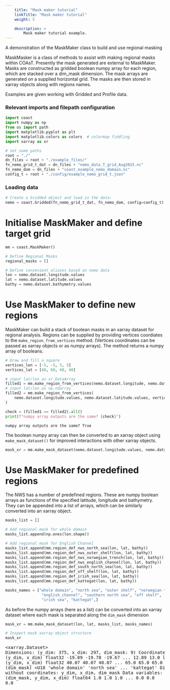 ```yaml
---
    title: "Mask maker tutorial"
    linkTitle: "Mask maker tutorial"
    weight: 5

    description: >
        Mask maker tutorial example.
---
```

A demonstration of the MaskMaker class to build and use regional masking

MaskMasker is a class of methods to assist with making regional masks within COAsT.
Presently the mask generated are external to MaskMaker.
Masks are constructed as gridded boolean numpy array for each region, which are stacked over a dim_mask dimension. 
The mask arrays are generated on a supplied horizontal grid. The masks are then stored in xarray objects along with regions names.

Examples are given working with Gridded and Profile data.

### Relevant imports and filepath configuration


```python
import coast
import numpy as np
from os import path
import matplotlib.pyplot as plt
import matplotlib.colors as colors  # colormap fiddling
import xarray as xr
```


```python
# set some paths
root = "./"
dn_files = root + "./example_files/"
fn_nemo_grid_t_dat = dn_files + "nemo_data_T_grid_Aug2015.nc"
fn_nemo_dom = dn_files + "coast_example_nemo_domain.nc"
config_t = root + "./config/example_nemo_grid_t.json"
```

### Loading data


```python
# Create a Gridded object and load in the data:
nemo = coast.Gridded(fn_nemo_grid_t_dat, fn_nemo_dom, config=config_t)
```

# Initialise MaskMaker and define target grid



```python
mm = coast.MaskMaker()

# Define Regional Masks
regional_masks = []

# Define convenient aliases based on nemo data
lon = nemo.dataset.longitude.values
lat = nemo.dataset.latitude.values
bathy = nemo.dataset.bathymetry.values

```

# Use MaskMaker to define new regions

MaskMaker can build a stack of boolean masks in an xarray dataset for regional analysis. Regions can be supplied by providing vertices coordiates to the `make_region_from_vertices` method. (Vertices coordinates can be passed as xarray objects or as numpy arrays).
The method returns a numpy array of booleans.


```python
# Draw and fill a square
vertices_lon = [-5, -5, 5, 5]
vertices_lat = [40, 60, 60, 40]

# input lat/lon as xr.DataArray
filled1 = mm.make_region_from_vertices(nemo.dataset.longitude, nemo.dataset.latitude, vertices_lon, vertices_lat)
# input lat/lon as np.ndarray
filled2 = mm.make_region_from_vertices(
    nemo.dataset.longitude.values, nemo.dataset.latitude.values, vertices_lon, vertices_lat
)

check = (filled1 == filled2).all()
print(f"numpy array outputs are the same? {check}")
```

    numpy array outputs are the same? True


The boolean numpy array can then be converted to an xarray object using `make_mask_dataset()` for improved interactions with other xarray objects. 


```python
mask_xr = mm.make_mask_dataset(nemo.dataset.longitude.values, nemo.dataset.latitude.values, filled1)
```

# Use MaskMaker for predefined regions

The NWS has a number of predefined regions. These are numpy boolean arrays as functions of the specified latitude, longitude and bathymetry. They can be appended into a list of arrays, which can be similarly converted into an xarray object.


```python
masks_list = []

# Add regional mask for whole domain
masks_list.append(np.ones(lon.shape))

# Add regional mask for English Channel
masks_list.append(mm.region_def_nws_north_sea(lon, lat, bathy))
masks_list.append(mm.region_def_nws_outer_shelf(lon, lat, bathy))
masks_list.append(mm.region_def_nws_norwegian_trench(lon, lat, bathy))
masks_list.append(mm.region_def_nws_english_channel(lon, lat, bathy))
masks_list.append(mm.region_def_south_north_sea(lon, lat, bathy))
masks_list.append(mm.region_def_off_shelf(lon, lat, bathy))
masks_list.append(mm.region_def_irish_sea(lon, lat, bathy))
masks_list.append(mm.region_def_kattegat(lon, lat, bathy))

masks_names = ["whole domain", "north sea", "outer shelf", "norwegian trench",
                "english_channel", "southern north sea", "off shelf",
                "irish sea", "kattegat",]
```

As before the numpy arrays (here as a list) can be converted into an xarray dataset where each mask is separated along the `dim_mask` dimension


```python
mask_xr = mm.make_mask_dataset(lon, lat, masks_list, masks_names)
```


```python
# Inspect mask xarray object structure
mask_xr
```




<div><svg style="position: absolute; width: 0; height: 0; overflow: hidden">
<defs>
<symbol id="icon-database" viewBox="0 0 32 32">
<path d="M16 0c-8.837 0-16 2.239-16 5v4c0 2.761 7.163 5 16 5s16-2.239 16-5v-4c0-2.761-7.163-5-16-5z"></path>
<path d="M16 17c-8.837 0-16-2.239-16-5v6c0 2.761 7.163 5 16 5s16-2.239 16-5v-6c0 2.761-7.163 5-16 5z"></path>
<path d="M16 26c-8.837 0-16-2.239-16-5v6c0 2.761 7.163 5 16 5s16-2.239 16-5v-6c0 2.761-7.163 5-16 5z"></path>
</symbol>
<symbol id="icon-file-text2" viewBox="0 0 32 32">
<path d="M28.681 7.159c-0.694-0.947-1.662-2.053-2.724-3.116s-2.169-2.030-3.116-2.724c-1.612-1.182-2.393-1.319-2.841-1.319h-15.5c-1.378 0-2.5 1.121-2.5 2.5v27c0 1.378 1.122 2.5 2.5 2.5h23c1.378 0 2.5-1.122 2.5-2.5v-19.5c0-0.448-0.137-1.23-1.319-2.841zM24.543 5.457c0.959 0.959 1.712 1.825 2.268 2.543h-4.811v-4.811c0.718 0.556 1.584 1.309 2.543 2.268zM28 29.5c0 0.271-0.229 0.5-0.5 0.5h-23c-0.271 0-0.5-0.229-0.5-0.5v-27c0-0.271 0.229-0.5 0.5-0.5 0 0 15.499-0 15.5 0v7c0 0.552 0.448 1 1 1h7v19.5z"></path>
<path d="M23 26h-14c-0.552 0-1-0.448-1-1s0.448-1 1-1h14c0.552 0 1 0.448 1 1s-0.448 1-1 1z"></path>
<path d="M23 22h-14c-0.552 0-1-0.448-1-1s0.448-1 1-1h14c0.552 0 1 0.448 1 1s-0.448 1-1 1z"></path>
<path d="M23 18h-14c-0.552 0-1-0.448-1-1s0.448-1 1-1h14c0.552 0 1 0.448 1 1s-0.448 1-1 1z"></path>
</symbol>
</defs>
</svg>
<style>/* CSS stylesheet for displaying xarray objects in jupyterlab.
 *
 */

:root {
  --xr-font-color0: var(--jp-content-font-color0, rgba(0, 0, 0, 1));
  --xr-font-color2: var(--jp-content-font-color2, rgba(0, 0, 0, 0.54));
  --xr-font-color3: var(--jp-content-font-color3, rgba(0, 0, 0, 0.38));
  --xr-border-color: var(--jp-border-color2, #e0e0e0);
  --xr-disabled-color: var(--jp-layout-color3, #bdbdbd);
  --xr-background-color: var(--jp-layout-color0, white);
  --xr-background-color-row-even: var(--jp-layout-color1, white);
  --xr-background-color-row-odd: var(--jp-layout-color2, #eeeeee);
}

html[theme=dark],
body[data-theme=dark],
body.vscode-dark {
  --xr-font-color0: rgba(255, 255, 255, 1);
  --xr-font-color2: rgba(255, 255, 255, 0.54);
  --xr-font-color3: rgba(255, 255, 255, 0.38);
  --xr-border-color: #1F1F1F;
  --xr-disabled-color: #515151;
  --xr-background-color: #111111;
  --xr-background-color-row-even: #111111;
  --xr-background-color-row-odd: #313131;
}

.xr-wrap {
  display: block !important;
  min-width: 300px;
  max-width: 700px;
}

.xr-text-repr-fallback {
  /* fallback to plain text repr when CSS is not injected (untrusted notebook) */
  display: none;
}

.xr-header {
  padding-top: 6px;
  padding-bottom: 6px;
  margin-bottom: 4px;
  border-bottom: solid 1px var(--xr-border-color);
}

.xr-header > div,
.xr-header > ul {
  display: inline;
  margin-top: 0;
  margin-bottom: 0;
}

.xr-obj-type,
.xr-array-name {
  margin-left: 2px;
  margin-right: 10px;
}

.xr-obj-type {
  color: var(--xr-font-color2);
}

.xr-sections {
  padding-left: 0 !important;
  display: grid;
  grid-template-columns: 150px auto auto 1fr 20px 20px;
}

.xr-section-item {
  display: contents;
}

.xr-section-item input {
  display: none;
}

.xr-section-item input + label {
  color: var(--xr-disabled-color);
}

.xr-section-item input:enabled + label {
  cursor: pointer;
  color: var(--xr-font-color2);
}

.xr-section-item input:enabled + label:hover {
  color: var(--xr-font-color0);
}

.xr-section-summary {
  grid-column: 1;
  color: var(--xr-font-color2);
  font-weight: 500;
}

.xr-section-summary > span {
  display: inline-block;
  padding-left: 0.5em;
}

.xr-section-summary-in:disabled + label {
  color: var(--xr-font-color2);
}

.xr-section-summary-in + label:before {
  display: inline-block;
  content: '►';
  font-size: 11px;
  width: 15px;
  text-align: center;
}

.xr-section-summary-in:disabled + label:before {
  color: var(--xr-disabled-color);
}

.xr-section-summary-in:checked + label:before {
  content: '▼';
}

.xr-section-summary-in:checked + label > span {
  display: none;
}

.xr-section-summary,
.xr-section-inline-details {
  padding-top: 4px;
  padding-bottom: 4px;
}

.xr-section-inline-details {
  grid-column: 2 / -1;
}

.xr-section-details {
  display: none;
  grid-column: 1 / -1;
  margin-bottom: 5px;
}

.xr-section-summary-in:checked ~ .xr-section-details {
  display: contents;
}

.xr-array-wrap {
  grid-column: 1 / -1;
  display: grid;
  grid-template-columns: 20px auto;
}

.xr-array-wrap > label {
  grid-column: 1;
  vertical-align: top;
}

.xr-preview {
  color: var(--xr-font-color3);
}

.xr-array-preview,
.xr-array-data {
  padding: 0 5px !important;
  grid-column: 2;
}

.xr-array-data,
.xr-array-in:checked ~ .xr-array-preview {
  display: none;
}

.xr-array-in:checked ~ .xr-array-data,
.xr-array-preview {
  display: inline-block;
}

.xr-dim-list {
  display: inline-block !important;
  list-style: none;
  padding: 0 !important;
  margin: 0;
}

.xr-dim-list li {
  display: inline-block;
  padding: 0;
  margin: 0;
}

.xr-dim-list:before {
  content: '(';
}

.xr-dim-list:after {
  content: ')';
}

.xr-dim-list li:not(:last-child):after {
  content: ',';
  padding-right: 5px;
}

.xr-has-index {
  font-weight: bold;
}

.xr-var-list,
.xr-var-item {
  display: contents;
}

.xr-var-item > div,
.xr-var-item label,
.xr-var-item > .xr-var-name span {
  background-color: var(--xr-background-color-row-even);
  margin-bottom: 0;
}

.xr-var-item > .xr-var-name:hover span {
  padding-right: 5px;
}

.xr-var-list > li:nth-child(odd) > div,
.xr-var-list > li:nth-child(odd) > label,
.xr-var-list > li:nth-child(odd) > .xr-var-name span {
  background-color: var(--xr-background-color-row-odd);
}

.xr-var-name {
  grid-column: 1;
}

.xr-var-dims {
  grid-column: 2;
}

.xr-var-dtype {
  grid-column: 3;
  text-align: right;
  color: var(--xr-font-color2);
}

.xr-var-preview {
  grid-column: 4;
}

.xr-index-preview {
  grid-column: 2 / 5;
  color: var(--xr-font-color2);
}

.xr-var-name,
.xr-var-dims,
.xr-var-dtype,
.xr-preview,
.xr-attrs dt {
  white-space: nowrap;
  overflow: hidden;
  text-overflow: ellipsis;
  padding-right: 10px;
}

.xr-var-name:hover,
.xr-var-dims:hover,
.xr-var-dtype:hover,
.xr-attrs dt:hover {
  overflow: visible;
  width: auto;
  z-index: 1;
}

.xr-var-attrs,
.xr-var-data,
.xr-index-data {
  display: none;
  background-color: var(--xr-background-color) !important;
  padding-bottom: 5px !important;
}

.xr-var-attrs-in:checked ~ .xr-var-attrs,
.xr-var-data-in:checked ~ .xr-var-data,
.xr-index-data-in:checked ~ .xr-index-data {
  display: block;
}

.xr-var-data > table {
  float: right;
}

.xr-var-name span,
.xr-var-data,
.xr-index-name div,
.xr-index-data,
.xr-attrs {
  padding-left: 25px !important;
}

.xr-attrs,
.xr-var-attrs,
.xr-var-data,
.xr-index-data {
  grid-column: 1 / -1;
}

dl.xr-attrs {
  padding: 0;
  margin: 0;
  display: grid;
  grid-template-columns: 125px auto;
}

.xr-attrs dt,
.xr-attrs dd {
  padding: 0;
  margin: 0;
  float: left;
  padding-right: 10px;
  width: auto;
}

.xr-attrs dt {
  font-weight: normal;
  grid-column: 1;
}

.xr-attrs dt:hover span {
  display: inline-block;
  background: var(--xr-background-color);
  padding-right: 10px;
}

.xr-attrs dd {
  grid-column: 2;
  white-space: pre-wrap;
  word-break: break-all;
}

.xr-icon-database,
.xr-icon-file-text2,
.xr-no-icon {
  display: inline-block;
  vertical-align: middle;
  width: 1em;
  height: 1.5em !important;
  stroke-width: 0;
  stroke: currentColor;
  fill: currentColor;
}
</style><pre class='xr-text-repr-fallback'>&lt;xarray.Dataset&gt;
Dimensions:       (y_dim: 375, x_dim: 297, dim_mask: 9)
Coordinates:
    longitude     (y_dim, x_dim) float32 -19.89 -19.78 -19.67 ... 12.89 13.0
    latitude      (y_dim, x_dim) float32 40.07 40.07 40.07 ... 65.0 65.0 65.0
    region_names  (dim_mask) &lt;U18 &#x27;whole domain&#x27; &#x27;north sea&#x27; ... &#x27;kattegat&#x27;
Dimensions without coordinates: y_dim, x_dim, dim_mask
Data variables:
    mask          (dim_mask, y_dim, x_dim) float64 1.0 1.0 1.0 ... 0.0 0.0 0.0</pre><div class='xr-wrap' style='display:none'><div class='xr-header'><div class='xr-obj-type'>xarray.Dataset</div></div><ul class='xr-sections'><li class='xr-section-item'><input id='section-ade80ab6-b846-45e8-95cb-67afc0b55a93' class='xr-section-summary-in' type='checkbox' disabled ><label for='section-ade80ab6-b846-45e8-95cb-67afc0b55a93' class='xr-section-summary'  title='Expand/collapse section'>Dimensions:</label><div class='xr-section-inline-details'><ul class='xr-dim-list'><li><span>y_dim</span>: 375</li><li><span>x_dim</span>: 297</li><li><span>dim_mask</span>: 9</li></ul></div><div class='xr-section-details'></div></li><li class='xr-section-item'><input id='section-c48f35d1-e80a-4fd9-b26e-d60d036e2efa' class='xr-section-summary-in' type='checkbox'  checked><label for='section-c48f35d1-e80a-4fd9-b26e-d60d036e2efa' class='xr-section-summary' >Coordinates: <span>(3)</span></label><div class='xr-section-inline-details'></div><div class='xr-section-details'><ul class='xr-var-list'><li class='xr-var-item'><div class='xr-var-name'><span>longitude</span></div><div class='xr-var-dims'>(y_dim, x_dim)</div><div class='xr-var-dtype'>float32</div><div class='xr-var-preview xr-preview'>-19.89 -19.78 -19.67 ... 12.89 13.0</div><input id='attrs-56b59339-66ce-49d7-a781-7ba5454b7e0c' class='xr-var-attrs-in' type='checkbox' disabled><label for='attrs-56b59339-66ce-49d7-a781-7ba5454b7e0c' title='Show/Hide attributes'><svg class='icon xr-icon-file-text2'><use xlink:href='#icon-file-text2'></use></svg></label><input id='data-b1f472eb-c25c-4dcf-b3b0-043b68b08516' class='xr-var-data-in' type='checkbox'><label for='data-b1f472eb-c25c-4dcf-b3b0-043b68b08516' title='Show/Hide data repr'><svg class='icon xr-icon-database'><use xlink:href='#icon-database'></use></svg></label><div class='xr-var-attrs'><dl class='xr-attrs'></dl></div><div class='xr-var-data'><pre>array([[-19.888672, -19.777344, -19.666992, ...,  12.777344,  12.888672,
         13.      ],
       [-19.888672, -19.777344, -19.666992, ...,  12.777344,  12.888672,
         13.      ],
       [-19.888672, -19.777344, -19.666992, ...,  12.777344,  12.888672,
         13.      ],
       ...,
       [-19.888672, -19.777344, -19.666992, ...,  12.777344,  12.888672,
         13.      ],
       [-19.888672, -19.777344, -19.666992, ...,  12.777344,  12.888672,
         13.      ],
       [-19.888672, -19.777344, -19.666992, ...,  12.777344,  12.888672,
         13.      ]], dtype=float32)</pre></div></li><li class='xr-var-item'><div class='xr-var-name'><span>latitude</span></div><div class='xr-var-dims'>(y_dim, x_dim)</div><div class='xr-var-dtype'>float32</div><div class='xr-var-preview xr-preview'>40.07 40.07 40.07 ... 65.0 65.0</div><input id='attrs-e7e48601-3b82-463a-95ce-977a2f724b76' class='xr-var-attrs-in' type='checkbox' disabled><label for='attrs-e7e48601-3b82-463a-95ce-977a2f724b76' title='Show/Hide attributes'><svg class='icon xr-icon-file-text2'><use xlink:href='#icon-file-text2'></use></svg></label><input id='data-2749f7d5-1533-4d30-a53b-432259a6f088' class='xr-var-data-in' type='checkbox'><label for='data-2749f7d5-1533-4d30-a53b-432259a6f088' title='Show/Hide data repr'><svg class='icon xr-icon-database'><use xlink:href='#icon-database'></use></svg></label><div class='xr-var-attrs'><dl class='xr-attrs'></dl></div><div class='xr-var-data'><pre>array([[40.066406, 40.066406, 40.066406, ..., 40.066406, 40.066406,
        40.066406],
       [40.13379 , 40.13379 , 40.13379 , ..., 40.13379 , 40.13379 ,
        40.13379 ],
       [40.200195, 40.200195, 40.200195, ..., 40.200195, 40.200195,
        40.200195],
       ...,
       [64.868164, 64.868164, 64.868164, ..., 64.868164, 64.868164,
        64.868164],
       [64.93457 , 64.93457 , 64.93457 , ..., 64.93457 , 64.93457 ,
        64.93457 ],
       [65.00098 , 65.00098 , 65.00098 , ..., 65.00098 , 65.00098 ,
        65.00098 ]], dtype=float32)</pre></div></li><li class='xr-var-item'><div class='xr-var-name'><span>region_names</span></div><div class='xr-var-dims'>(dim_mask)</div><div class='xr-var-dtype'>&lt;U18</div><div class='xr-var-preview xr-preview'>&#x27;whole domain&#x27; ... &#x27;kattegat&#x27;</div><input id='attrs-ee8c77be-1fe9-4b77-bc48-422c49e756d8' class='xr-var-attrs-in' type='checkbox' disabled><label for='attrs-ee8c77be-1fe9-4b77-bc48-422c49e756d8' title='Show/Hide attributes'><svg class='icon xr-icon-file-text2'><use xlink:href='#icon-file-text2'></use></svg></label><input id='data-148c702d-2a96-4fc5-9196-efb180d2b570' class='xr-var-data-in' type='checkbox'><label for='data-148c702d-2a96-4fc5-9196-efb180d2b570' title='Show/Hide data repr'><svg class='icon xr-icon-database'><use xlink:href='#icon-database'></use></svg></label><div class='xr-var-attrs'><dl class='xr-attrs'></dl></div><div class='xr-var-data'><pre>array([&#x27;whole domain&#x27;, &#x27;north sea&#x27;, &#x27;outer shelf&#x27;, &#x27;norwegian trench&#x27;,
       &#x27;english_channel&#x27;, &#x27;southern north sea&#x27;, &#x27;off shelf&#x27;, &#x27;irish sea&#x27;,
       &#x27;kattegat&#x27;], dtype=&#x27;&lt;U18&#x27;)</pre></div></li></ul></div></li><li class='xr-section-item'><input id='section-2d701cf1-650f-440c-b035-3c6753858a9f' class='xr-section-summary-in' type='checkbox'  checked><label for='section-2d701cf1-650f-440c-b035-3c6753858a9f' class='xr-section-summary' >Data variables: <span>(1)</span></label><div class='xr-section-inline-details'></div><div class='xr-section-details'><ul class='xr-var-list'><li class='xr-var-item'><div class='xr-var-name'><span>mask</span></div><div class='xr-var-dims'>(dim_mask, y_dim, x_dim)</div><div class='xr-var-dtype'>float64</div><div class='xr-var-preview xr-preview'>1.0 1.0 1.0 1.0 ... 0.0 0.0 0.0 0.0</div><input id='attrs-36b9dbc5-faaa-4a19-9d31-70fc528f2970' class='xr-var-attrs-in' type='checkbox' disabled><label for='attrs-36b9dbc5-faaa-4a19-9d31-70fc528f2970' title='Show/Hide attributes'><svg class='icon xr-icon-file-text2'><use xlink:href='#icon-file-text2'></use></svg></label><input id='data-9301b884-8995-4e15-b33c-19778a10fe5c' class='xr-var-data-in' type='checkbox'><label for='data-9301b884-8995-4e15-b33c-19778a10fe5c' title='Show/Hide data repr'><svg class='icon xr-icon-database'><use xlink:href='#icon-database'></use></svg></label><div class='xr-var-attrs'><dl class='xr-attrs'></dl></div><div class='xr-var-data'><pre>array([[[1., 1., 1., ..., 1., 1., 1.],
        [1., 1., 1., ..., 1., 1., 1.],
        [1., 1., 1., ..., 1., 1., 1.],
        ...,
        [1., 1., 1., ..., 1., 1., 1.],
        [1., 1., 1., ..., 1., 1., 1.],
        [1., 1., 1., ..., 1., 1., 1.]],

       [[0., 0., 0., ..., 0., 0., 0.],
        [0., 0., 0., ..., 0., 0., 0.],
        [0., 0., 0., ..., 0., 0., 0.],
        ...,
        [0., 0., 0., ..., 0., 0., 0.],
        [0., 0., 0., ..., 0., 0., 0.],
        [0., 0., 0., ..., 0., 0., 0.]],

       [[0., 0., 0., ..., 0., 0., 0.],
        [0., 0., 0., ..., 0., 0., 0.],
        [0., 0., 0., ..., 0., 0., 0.],
        ...,
...
        ...,
        [0., 0., 0., ..., 0., 0., 0.],
        [0., 0., 0., ..., 0., 0., 0.],
        [0., 0., 0., ..., 0., 0., 0.]],

       [[0., 0., 0., ..., 0., 0., 0.],
        [0., 0., 0., ..., 0., 0., 0.],
        [0., 0., 0., ..., 0., 0., 0.],
        ...,
        [0., 0., 0., ..., 0., 0., 0.],
        [0., 0., 0., ..., 0., 0., 0.],
        [0., 0., 0., ..., 0., 0., 0.]],

       [[0., 0., 0., ..., 0., 0., 0.],
        [0., 0., 0., ..., 0., 0., 0.],
        [0., 0., 0., ..., 0., 0., 0.],
        ...,
        [0., 0., 0., ..., 0., 0., 0.],
        [0., 0., 0., ..., 0., 0., 0.],
        [0., 0., 0., ..., 0., 0., 0.]]])</pre></div></li></ul></div></li><li class='xr-section-item'><input id='section-766f54dc-8908-4ff5-8951-f7a9f386ad61' class='xr-section-summary-in' type='checkbox' disabled ><label for='section-766f54dc-8908-4ff5-8951-f7a9f386ad61' class='xr-section-summary'  title='Expand/collapse section'>Indexes: <span>(0)</span></label><div class='xr-section-inline-details'></div><div class='xr-section-details'><ul class='xr-var-list'></ul></div></li><li class='xr-section-item'><input id='section-4f597e48-0328-4728-8bed-6d94418db653' class='xr-section-summary-in' type='checkbox' disabled ><label for='section-4f597e48-0328-4728-8bed-6d94418db653' class='xr-section-summary'  title='Expand/collapse section'>Attributes: <span>(0)</span></label><div class='xr-section-inline-details'></div><div class='xr-section-details'><dl class='xr-attrs'></dl></div></li></ul></div></div>



## Plot masks

Inspect the mask with a `quick_plot()` method.


```python
mm.quick_plot(mask_xr)

```


    
![png](/COAsT/mask_maker_tutorial_files/mask_maker_tutorial_18_0.png)
    


NB overlapping regions are not given special treatment, the layers are blindly superimposed on each other. E.g. as demonstrated with "Norwegian Trench" and "off shelf", or "whole domain" and any other region.


```python
plt.subplot(2,2,1)
mm.quick_plot(mask_xr.sel(dim_mask=[0,3]))

plt.subplot(2,2,2)
mm.quick_plot(mask_xr.sel(dim_mask=[1,2,4,5,6,7,8]))

plt.tight_layout()
```


    
![png](/COAsT/mask_maker_tutorial_files/mask_maker_tutorial_20_0.png)
    



```python
# Show overlap
mask_xr.mask.sum(dim='dim_mask').plot(levels=(1,2,3,4))

# Save if required
#plt.savefig('tmp.png')
```




    <matplotlib.collections.QuadMesh at 0x7f9ae8c49ac0>




    
![png](/COAsT/mask_maker_tutorial_files/mask_maker_tutorial_21_1.png)
    


# Regional analysis with Profile data

Apply the regional masks to average SST


```python
# Read EN4 data into profile object
fn_prof = path.join(dn_files, "coast_example_en4_201008.nc")
fn_cfg_prof = path.join("config","example_en4_profiles.json")
profile = coast.Profile(config=fn_cfg_prof)
profile.read_en4( fn_prof )

```

    config/example_en4_profiles.json


Then we use `ProfileAnalysis.determine_mask_indices()` to figure out which profiles in a Profile object lie within each regional mask:


```python
analysis = coast.ProfileAnalysis()
mask_indices = analysis.determine_mask_indices(profile, mask_xr)
```

This returns an object called `mask_indices`, which is required to pass to `ProfileAnalysis.mask_means()`. This routine will return a new xarray dataset containing averaged data for each region:


```python
profile_mask_means = analysis.mask_means(profile, mask_indices)
```

This routine operates over all variables in the `profile` object. It calculates means by region preserving depth information (`profile_mean_*`) and also averaging over depth information (`all_mean_*`). The variables are returned with these prefixes accordingly. 


```python
profile_mask_means
```




<div><svg style="position: absolute; width: 0; height: 0; overflow: hidden">
<defs>
<symbol id="icon-database" viewBox="0 0 32 32">
<path d="M16 0c-8.837 0-16 2.239-16 5v4c0 2.761 7.163 5 16 5s16-2.239 16-5v-4c0-2.761-7.163-5-16-5z"></path>
<path d="M16 17c-8.837 0-16-2.239-16-5v6c0 2.761 7.163 5 16 5s16-2.239 16-5v-6c0 2.761-7.163 5-16 5z"></path>
<path d="M16 26c-8.837 0-16-2.239-16-5v6c0 2.761 7.163 5 16 5s16-2.239 16-5v-6c0 2.761-7.163 5-16 5z"></path>
</symbol>
<symbol id="icon-file-text2" viewBox="0 0 32 32">
<path d="M28.681 7.159c-0.694-0.947-1.662-2.053-2.724-3.116s-2.169-2.030-3.116-2.724c-1.612-1.182-2.393-1.319-2.841-1.319h-15.5c-1.378 0-2.5 1.121-2.5 2.5v27c0 1.378 1.122 2.5 2.5 2.5h23c1.378 0 2.5-1.122 2.5-2.5v-19.5c0-0.448-0.137-1.23-1.319-2.841zM24.543 5.457c0.959 0.959 1.712 1.825 2.268 2.543h-4.811v-4.811c0.718 0.556 1.584 1.309 2.543 2.268zM28 29.5c0 0.271-0.229 0.5-0.5 0.5h-23c-0.271 0-0.5-0.229-0.5-0.5v-27c0-0.271 0.229-0.5 0.5-0.5 0 0 15.499-0 15.5 0v7c0 0.552 0.448 1 1 1h7v19.5z"></path>
<path d="M23 26h-14c-0.552 0-1-0.448-1-1s0.448-1 1-1h14c0.552 0 1 0.448 1 1s-0.448 1-1 1z"></path>
<path d="M23 22h-14c-0.552 0-1-0.448-1-1s0.448-1 1-1h14c0.552 0 1 0.448 1 1s-0.448 1-1 1z"></path>
<path d="M23 18h-14c-0.552 0-1-0.448-1-1s0.448-1 1-1h14c0.552 0 1 0.448 1 1s-0.448 1-1 1z"></path>
</symbol>
</defs>
</svg>
<style>/* CSS stylesheet for displaying xarray objects in jupyterlab.
 *
 */

:root {
  --xr-font-color0: var(--jp-content-font-color0, rgba(0, 0, 0, 1));
  --xr-font-color2: var(--jp-content-font-color2, rgba(0, 0, 0, 0.54));
  --xr-font-color3: var(--jp-content-font-color3, rgba(0, 0, 0, 0.38));
  --xr-border-color: var(--jp-border-color2, #e0e0e0);
  --xr-disabled-color: var(--jp-layout-color3, #bdbdbd);
  --xr-background-color: var(--jp-layout-color0, white);
  --xr-background-color-row-even: var(--jp-layout-color1, white);
  --xr-background-color-row-odd: var(--jp-layout-color2, #eeeeee);
}

html[theme=dark],
body[data-theme=dark],
body.vscode-dark {
  --xr-font-color0: rgba(255, 255, 255, 1);
  --xr-font-color2: rgba(255, 255, 255, 0.54);
  --xr-font-color3: rgba(255, 255, 255, 0.38);
  --xr-border-color: #1F1F1F;
  --xr-disabled-color: #515151;
  --xr-background-color: #111111;
  --xr-background-color-row-even: #111111;
  --xr-background-color-row-odd: #313131;
}

.xr-wrap {
  display: block !important;
  min-width: 300px;
  max-width: 700px;
}

.xr-text-repr-fallback {
  /* fallback to plain text repr when CSS is not injected (untrusted notebook) */
  display: none;
}

.xr-header {
  padding-top: 6px;
  padding-bottom: 6px;
  margin-bottom: 4px;
  border-bottom: solid 1px var(--xr-border-color);
}

.xr-header > div,
.xr-header > ul {
  display: inline;
  margin-top: 0;
  margin-bottom: 0;
}

.xr-obj-type,
.xr-array-name {
  margin-left: 2px;
  margin-right: 10px;
}

.xr-obj-type {
  color: var(--xr-font-color2);
}

.xr-sections {
  padding-left: 0 !important;
  display: grid;
  grid-template-columns: 150px auto auto 1fr 20px 20px;
}

.xr-section-item {
  display: contents;
}

.xr-section-item input {
  display: none;
}

.xr-section-item input + label {
  color: var(--xr-disabled-color);
}

.xr-section-item input:enabled + label {
  cursor: pointer;
  color: var(--xr-font-color2);
}

.xr-section-item input:enabled + label:hover {
  color: var(--xr-font-color0);
}

.xr-section-summary {
  grid-column: 1;
  color: var(--xr-font-color2);
  font-weight: 500;
}

.xr-section-summary > span {
  display: inline-block;
  padding-left: 0.5em;
}

.xr-section-summary-in:disabled + label {
  color: var(--xr-font-color2);
}

.xr-section-summary-in + label:before {
  display: inline-block;
  content: '►';
  font-size: 11px;
  width: 15px;
  text-align: center;
}

.xr-section-summary-in:disabled + label:before {
  color: var(--xr-disabled-color);
}

.xr-section-summary-in:checked + label:before {
  content: '▼';
}

.xr-section-summary-in:checked + label > span {
  display: none;
}

.xr-section-summary,
.xr-section-inline-details {
  padding-top: 4px;
  padding-bottom: 4px;
}

.xr-section-inline-details {
  grid-column: 2 / -1;
}

.xr-section-details {
  display: none;
  grid-column: 1 / -1;
  margin-bottom: 5px;
}

.xr-section-summary-in:checked ~ .xr-section-details {
  display: contents;
}

.xr-array-wrap {
  grid-column: 1 / -1;
  display: grid;
  grid-template-columns: 20px auto;
}

.xr-array-wrap > label {
  grid-column: 1;
  vertical-align: top;
}

.xr-preview {
  color: var(--xr-font-color3);
}

.xr-array-preview,
.xr-array-data {
  padding: 0 5px !important;
  grid-column: 2;
}

.xr-array-data,
.xr-array-in:checked ~ .xr-array-preview {
  display: none;
}

.xr-array-in:checked ~ .xr-array-data,
.xr-array-preview {
  display: inline-block;
}

.xr-dim-list {
  display: inline-block !important;
  list-style: none;
  padding: 0 !important;
  margin: 0;
}

.xr-dim-list li {
  display: inline-block;
  padding: 0;
  margin: 0;
}

.xr-dim-list:before {
  content: '(';
}

.xr-dim-list:after {
  content: ')';
}

.xr-dim-list li:not(:last-child):after {
  content: ',';
  padding-right: 5px;
}

.xr-has-index {
  font-weight: bold;
}

.xr-var-list,
.xr-var-item {
  display: contents;
}

.xr-var-item > div,
.xr-var-item label,
.xr-var-item > .xr-var-name span {
  background-color: var(--xr-background-color-row-even);
  margin-bottom: 0;
}

.xr-var-item > .xr-var-name:hover span {
  padding-right: 5px;
}

.xr-var-list > li:nth-child(odd) > div,
.xr-var-list > li:nth-child(odd) > label,
.xr-var-list > li:nth-child(odd) > .xr-var-name span {
  background-color: var(--xr-background-color-row-odd);
}

.xr-var-name {
  grid-column: 1;
}

.xr-var-dims {
  grid-column: 2;
}

.xr-var-dtype {
  grid-column: 3;
  text-align: right;
  color: var(--xr-font-color2);
}

.xr-var-preview {
  grid-column: 4;
}

.xr-index-preview {
  grid-column: 2 / 5;
  color: var(--xr-font-color2);
}

.xr-var-name,
.xr-var-dims,
.xr-var-dtype,
.xr-preview,
.xr-attrs dt {
  white-space: nowrap;
  overflow: hidden;
  text-overflow: ellipsis;
  padding-right: 10px;
}

.xr-var-name:hover,
.xr-var-dims:hover,
.xr-var-dtype:hover,
.xr-attrs dt:hover {
  overflow: visible;
  width: auto;
  z-index: 1;
}

.xr-var-attrs,
.xr-var-data,
.xr-index-data {
  display: none;
  background-color: var(--xr-background-color) !important;
  padding-bottom: 5px !important;
}

.xr-var-attrs-in:checked ~ .xr-var-attrs,
.xr-var-data-in:checked ~ .xr-var-data,
.xr-index-data-in:checked ~ .xr-index-data {
  display: block;
}

.xr-var-data > table {
  float: right;
}

.xr-var-name span,
.xr-var-data,
.xr-index-name div,
.xr-index-data,
.xr-attrs {
  padding-left: 25px !important;
}

.xr-attrs,
.xr-var-attrs,
.xr-var-data,
.xr-index-data {
  grid-column: 1 / -1;
}

dl.xr-attrs {
  padding: 0;
  margin: 0;
  display: grid;
  grid-template-columns: 125px auto;
}

.xr-attrs dt,
.xr-attrs dd {
  padding: 0;
  margin: 0;
  float: left;
  padding-right: 10px;
  width: auto;
}

.xr-attrs dt {
  font-weight: normal;
  grid-column: 1;
}

.xr-attrs dt:hover span {
  display: inline-block;
  background: var(--xr-background-color);
  padding-right: 10px;
}

.xr-attrs dd {
  grid-column: 2;
  white-space: pre-wrap;
  word-break: break-all;
}

.xr-icon-database,
.xr-icon-file-text2,
.xr-no-icon {
  display: inline-block;
  vertical-align: middle;
  width: 1em;
  height: 1.5em !important;
  stroke-width: 0;
  stroke: currentColor;
  fill: currentColor;
}
</style><pre class='xr-text-repr-fallback'>&lt;xarray.Dataset&gt;
Dimensions:                             (dim_mask: 8, z_dim: 400)
Coordinates:
    region_names                        (dim_mask) &lt;U18 &#x27;whole domain&#x27; ... &#x27;k...
Dimensions without coordinates: dim_mask, z_dim
Data variables:
    profile_mean_depth                  (dim_mask, z_dim) float32 3.802 ... nan
    profile_mean_potential_temperature  (dim_mask, z_dim) float32 4.629 ... nan
    profile_mean_temperature            (dim_mask, z_dim) float32 4.629 ... nan
    profile_mean_practical_salinity     (dim_mask, z_dim) float32 29.08 ... nan
    profile_mean_qc_flags_profiles      (dim_mask) float64 4.422e+05 ... 1.93...
    profile_mean_qc_flags_levels        (dim_mask, z_dim) float64 1.693e+07 ....
    all_mean_depth                      (dim_mask) float32 219.3 48.17 ... 86.48
    all_mean_potential_temperature      (dim_mask) float32 7.458 6.68 ... 7.266
    all_mean_temperature                (dim_mask) float32 7.48 6.685 ... 7.275
    all_mean_practical_salinity         (dim_mask) float32 34.57 34.86 ... 33.76
    all_mean_qc_flags_profiles          (dim_mask) float64 4.422e+05 ... 1.93...
    all_mean_qc_flags_levels            (dim_mask) float64 3.272e+07 ... 3.68...</pre><div class='xr-wrap' style='display:none'><div class='xr-header'><div class='xr-obj-type'>xarray.Dataset</div></div><ul class='xr-sections'><li class='xr-section-item'><input id='section-d7387b3f-23e5-494e-984d-3dfc7f06c46b' class='xr-section-summary-in' type='checkbox' disabled ><label for='section-d7387b3f-23e5-494e-984d-3dfc7f06c46b' class='xr-section-summary'  title='Expand/collapse section'>Dimensions:</label><div class='xr-section-inline-details'><ul class='xr-dim-list'><li><span>dim_mask</span>: 8</li><li><span>z_dim</span>: 400</li></ul></div><div class='xr-section-details'></div></li><li class='xr-section-item'><input id='section-e5046f39-bcec-48f1-ab4f-8133b74eb36b' class='xr-section-summary-in' type='checkbox'  checked><label for='section-e5046f39-bcec-48f1-ab4f-8133b74eb36b' class='xr-section-summary' >Coordinates: <span>(1)</span></label><div class='xr-section-inline-details'></div><div class='xr-section-details'><ul class='xr-var-list'><li class='xr-var-item'><div class='xr-var-name'><span>region_names</span></div><div class='xr-var-dims'>(dim_mask)</div><div class='xr-var-dtype'>&lt;U18</div><div class='xr-var-preview xr-preview'>&#x27;whole domain&#x27; ... &#x27;kattegat&#x27;</div><input id='attrs-6b0be2b7-e2f1-41d4-aa75-d3f1fc2fd77c' class='xr-var-attrs-in' type='checkbox' disabled><label for='attrs-6b0be2b7-e2f1-41d4-aa75-d3f1fc2fd77c' title='Show/Hide attributes'><svg class='icon xr-icon-file-text2'><use xlink:href='#icon-file-text2'></use></svg></label><input id='data-908a5bb5-7ca1-49c0-a047-7087f73cc302' class='xr-var-data-in' type='checkbox'><label for='data-908a5bb5-7ca1-49c0-a047-7087f73cc302' title='Show/Hide data repr'><svg class='icon xr-icon-database'><use xlink:href='#icon-database'></use></svg></label><div class='xr-var-attrs'><dl class='xr-attrs'></dl></div><div class='xr-var-data'><pre>array([&#x27;whole domain&#x27;, &#x27;north sea&#x27;, &#x27;outer shelf&#x27;, &#x27;norwegian trench&#x27;,
       &#x27;english_channel&#x27;, &#x27;southern north sea&#x27;, &#x27;off shelf&#x27;, &#x27;kattegat&#x27;],
      dtype=&#x27;&lt;U18&#x27;)</pre></div></li></ul></div></li><li class='xr-section-item'><input id='section-9778a1a5-8bd6-4875-aec3-23de020ec545' class='xr-section-summary-in' type='checkbox'  checked><label for='section-9778a1a5-8bd6-4875-aec3-23de020ec545' class='xr-section-summary' >Data variables: <span>(12)</span></label><div class='xr-section-inline-details'></div><div class='xr-section-details'><ul class='xr-var-list'><li class='xr-var-item'><div class='xr-var-name'><span>profile_mean_depth</span></div><div class='xr-var-dims'>(dim_mask, z_dim)</div><div class='xr-var-dtype'>float32</div><div class='xr-var-preview xr-preview'>3.802 12.43 12.75 ... nan nan nan</div><input id='attrs-a294b593-9ce1-4a0f-af3a-cf40bfad39a9' class='xr-var-attrs-in' type='checkbox' disabled><label for='attrs-a294b593-9ce1-4a0f-af3a-cf40bfad39a9' title='Show/Hide attributes'><svg class='icon xr-icon-file-text2'><use xlink:href='#icon-file-text2'></use></svg></label><input id='data-d22c3e42-c19d-4d77-9a80-8f970fe123a7' class='xr-var-data-in' type='checkbox'><label for='data-d22c3e42-c19d-4d77-9a80-8f970fe123a7' title='Show/Hide data repr'><svg class='icon xr-icon-database'><use xlink:href='#icon-database'></use></svg></label><div class='xr-var-attrs'><dl class='xr-attrs'></dl></div><div class='xr-var-data'><pre>array([[3.8015647e+00, 1.2431897e+01, 1.2752748e+01, ..., 6.8166663e+02,
        4.4625000e+02, 4.8479999e+02],
       [5.3978572e+00, 2.4058212e+01, 1.9938543e+01, ...,           nan,
                  nan,           nan],
       [3.6056361e+00, 4.8050968e+01, 8.1488876e+00, ...,           nan,
                  nan,           nan],
       ...,
       [4.4636950e+00, 1.6393627e+01, 1.4392214e+01, ...,           nan,
                  nan,           nan],
       [1.0883763e+01, 1.9575655e+01, 3.1419313e+01, ..., 1.1761000e+03,
                  nan,           nan],
       [1.1508474e+00, 5.1322031e+00, 8.6844826e+00, ...,           nan,
                  nan,           nan]], dtype=float32)</pre></div></li><li class='xr-var-item'><div class='xr-var-name'><span>profile_mean_potential_temperature</span></div><div class='xr-var-dims'>(dim_mask, z_dim)</div><div class='xr-var-dtype'>float32</div><div class='xr-var-preview xr-preview'>4.629 4.718 4.732 ... nan nan nan</div><input id='attrs-83bf7af3-246b-4873-9681-f7e13bd19e02' class='xr-var-attrs-in' type='checkbox' disabled><label for='attrs-83bf7af3-246b-4873-9681-f7e13bd19e02' title='Show/Hide attributes'><svg class='icon xr-icon-file-text2'><use xlink:href='#icon-file-text2'></use></svg></label><input id='data-82ac961d-c2ef-45a0-84d7-0a4ef1d6f8eb' class='xr-var-data-in' type='checkbox'><label for='data-82ac961d-c2ef-45a0-84d7-0a4ef1d6f8eb' title='Show/Hide data repr'><svg class='icon xr-icon-database'><use xlink:href='#icon-database'></use></svg></label><div class='xr-var-attrs'><dl class='xr-attrs'></dl></div><div class='xr-var-data'><pre>array([[ 4.629049  ,  4.7177176 ,  4.7318735 , ...,  4.4791145 ,
         7.0863085 ,  7.4710603 ],
       [ 5.4062243 ,  5.538929  ,  5.3454785 , ...,         nan,
                nan,         nan],
       [10.049737  , 10.17599   , 10.611096  , ...,         nan,
                nan,         nan],
       ...,
       [ 4.690185  ,  4.7648296 ,  4.290611  , ...,         nan,
                nan,         nan],
       [10.741058  , 10.7420845 , 10.740048  , ..., -0.8672274 ,
                nan,         nan],
       [ 0.6519121 ,  0.89932823,  1.4384961 , ...,         nan,
                nan,         nan]], dtype=float32)</pre></div></li><li class='xr-var-item'><div class='xr-var-name'><span>profile_mean_temperature</span></div><div class='xr-var-dims'>(dim_mask, z_dim)</div><div class='xr-var-dtype'>float32</div><div class='xr-var-preview xr-preview'>4.629 4.719 4.733 ... nan nan nan</div><input id='attrs-55c91890-d4a5-460f-80a6-d52990c02330' class='xr-var-attrs-in' type='checkbox' disabled><label for='attrs-55c91890-d4a5-460f-80a6-d52990c02330' title='Show/Hide attributes'><svg class='icon xr-icon-file-text2'><use xlink:href='#icon-file-text2'></use></svg></label><input id='data-3238b5a9-89f1-464f-973b-e79ed91af531' class='xr-var-data-in' type='checkbox'><label for='data-3238b5a9-89f1-464f-973b-e79ed91af531' title='Show/Hide data repr'><svg class='icon xr-icon-database'><use xlink:href='#icon-database'></use></svg></label><div class='xr-var-attrs'><dl class='xr-attrs'></dl></div><div class='xr-var-data'><pre>array([[ 4.629366  ,  4.7186904 ,  4.7328353 , ...,  4.523333  ,
         7.13      ,  7.52      ],
       [ 5.4066286 ,  5.540855  ,  5.3469286 , ...,         nan,
                nan,         nan],
       [10.050143  , 10.181214  , 10.612111  , ...,         nan,
                nan,         nan],
       ...,
       [ 4.69051   ,  4.76605   ,  4.291559  , ...,         nan,
                nan,         nan],
       [10.742379  , 10.744476  , 10.743904  , ..., -0.82      ,
                nan,         nan],
       [ 0.6519491 ,  0.89944816,  1.4387244 , ...,         nan,
                nan,         nan]], dtype=float32)</pre></div></li><li class='xr-var-item'><div class='xr-var-name'><span>profile_mean_practical_salinity</span></div><div class='xr-var-dims'>(dim_mask, z_dim)</div><div class='xr-var-dtype'>float32</div><div class='xr-var-preview xr-preview'>29.08 29.49 30.4 ... nan nan nan</div><input id='attrs-787fd693-9c12-4be7-9311-2a630b1e8e66' class='xr-var-attrs-in' type='checkbox' disabled><label for='attrs-787fd693-9c12-4be7-9311-2a630b1e8e66' title='Show/Hide attributes'><svg class='icon xr-icon-file-text2'><use xlink:href='#icon-file-text2'></use></svg></label><input id='data-1a71b4d2-be5b-49dd-9973-74a3002850b3' class='xr-var-data-in' type='checkbox'><label for='data-1a71b4d2-be5b-49dd-9973-74a3002850b3' title='Show/Hide data repr'><svg class='icon xr-icon-database'><use xlink:href='#icon-database'></use></svg></label><div class='xr-var-attrs'><dl class='xr-attrs'></dl></div><div class='xr-var-data'><pre>array([[29.07752 , 29.488913, 30.403212, ..., 35.102665, 35.194   ,
        35.191   ],
       [34.215603, 34.549515, 34.572178, ...,       nan,       nan,
              nan],
       [34.935204, 35.067867, 35.173996, ...,       nan,       nan,
              nan],
       ...,
       [34.39857 , 34.319733, 34.34744 , ...,       nan,       nan,
              nan],
       [35.41276 , 35.531857, 35.523746, ..., 34.912   ,       nan,
              nan],
       [22.681366, 23.651918, 24.719212, ...,       nan,       nan,
              nan]], dtype=float32)</pre></div></li><li class='xr-var-item'><div class='xr-var-name'><span>profile_mean_qc_flags_profiles</span></div><div class='xr-var-dims'>(dim_mask)</div><div class='xr-var-dtype'>float64</div><div class='xr-var-preview xr-preview'>4.422e+05 1.501e+04 ... 1.93e+06</div><input id='attrs-f772ee98-22d0-4911-8834-64525f47fb7b' class='xr-var-attrs-in' type='checkbox' disabled><label for='attrs-f772ee98-22d0-4911-8834-64525f47fb7b' title='Show/Hide attributes'><svg class='icon xr-icon-file-text2'><use xlink:href='#icon-file-text2'></use></svg></label><input id='data-f6315437-ea03-4f5b-9f6f-de2aa2b7da94' class='xr-var-data-in' type='checkbox'><label for='data-f6315437-ea03-4f5b-9f6f-de2aa2b7da94' title='Show/Hide data repr'><svg class='icon xr-icon-database'><use xlink:href='#icon-database'></use></svg></label><div class='xr-var-attrs'><dl class='xr-attrs'></dl></div><div class='xr-var-data'><pre>array([ 442235.24343675,   15008.98928571,  376662.06666667,
        938649.58108108,  236414.92957746,   80146.01273885,
        351245.56410256, 1930156.61016949])</pre></div></li><li class='xr-var-item'><div class='xr-var-name'><span>profile_mean_qc_flags_levels</span></div><div class='xr-var-dims'>(dim_mask, z_dim)</div><div class='xr-var-dtype'>float64</div><div class='xr-var-preview xr-preview'>1.693e+07 1.56e+07 ... 3.356e+07</div><input id='attrs-1a68a9cc-bff6-4438-bce2-1eb63611f4c3' class='xr-var-attrs-in' type='checkbox' disabled><label for='attrs-1a68a9cc-bff6-4438-bce2-1eb63611f4c3' title='Show/Hide attributes'><svg class='icon xr-icon-file-text2'><use xlink:href='#icon-file-text2'></use></svg></label><input id='data-d4ff7970-b4f0-4b9c-b4c5-6fdf1dc37866' class='xr-var-data-in' type='checkbox'><label for='data-d4ff7970-b4f0-4b9c-b4c5-6fdf1dc37866' title='Show/Hide data repr'><svg class='icon xr-icon-database'><use xlink:href='#icon-database'></use></svg></label><div class='xr-var-attrs'><dl class='xr-attrs'></dl></div><div class='xr-var-data'><pre>array([[1.69308660e+07, 1.55996508e+07, 1.91944702e+07, ...,
        3.35092258e+07, 3.35359264e+07, 3.35359264e+07],
       [2.41202110e+06, 1.67795573e+06, 1.43838659e+07, ...,
        3.35626270e+07, 3.35626270e+07, 3.35626270e+07],
       [8.94791700e+06, 8.94791700e+06, 1.34250508e+07, ...,
        3.35626270e+07, 3.35626270e+07, 3.35626270e+07],
       ...,
       [7.82982090e+06, 9.03196737e+06, 2.22584483e+07, ...,
        3.35626270e+07, 3.35626270e+07, 3.35626270e+07],
       [2.49180806e+06, 2.49194591e+06, 1.91836366e+06, ...,
        3.32757669e+07, 3.35626270e+07, 3.35626270e+07],
       [1.07067776e+08, 1.03513576e+08, 9.04351003e+07, ...,
        3.35626270e+07, 3.35626270e+07, 3.35626270e+07]])</pre></div></li><li class='xr-var-item'><div class='xr-var-name'><span>all_mean_depth</span></div><div class='xr-var-dims'>(dim_mask)</div><div class='xr-var-dtype'>float32</div><div class='xr-var-preview xr-preview'>219.3 48.17 54.26 ... 492.1 86.48</div><input id='attrs-5d66b8c8-4f21-4c38-8417-0264e14dd742' class='xr-var-attrs-in' type='checkbox' disabled><label for='attrs-5d66b8c8-4f21-4c38-8417-0264e14dd742' title='Show/Hide attributes'><svg class='icon xr-icon-file-text2'><use xlink:href='#icon-file-text2'></use></svg></label><input id='data-b35ba287-283d-4d31-a95c-ef9078fd44cf' class='xr-var-data-in' type='checkbox'><label for='data-b35ba287-283d-4d31-a95c-ef9078fd44cf' title='Show/Hide data repr'><svg class='icon xr-icon-database'><use xlink:href='#icon-database'></use></svg></label><div class='xr-var-attrs'><dl class='xr-attrs'></dl></div><div class='xr-var-data'><pre>array([219.31877 ,  48.17008 ,  54.261852, 147.37276 ,  21.17876 ,
        17.655499, 492.1379  ,  86.48219 ], dtype=float32)</pre></div></li><li class='xr-var-item'><div class='xr-var-name'><span>all_mean_potential_temperature</span></div><div class='xr-var-dims'>(dim_mask)</div><div class='xr-var-dtype'>float32</div><div class='xr-var-preview xr-preview'>7.458 6.68 10.61 ... 8.609 7.266</div><input id='attrs-063c66e5-af6c-4db1-8f87-43413c2b0f69' class='xr-var-attrs-in' type='checkbox' disabled><label for='attrs-063c66e5-af6c-4db1-8f87-43413c2b0f69' title='Show/Hide attributes'><svg class='icon xr-icon-file-text2'><use xlink:href='#icon-file-text2'></use></svg></label><input id='data-4befe3b0-8cc8-4b4a-be63-e7a6ee843dc7' class='xr-var-data-in' type='checkbox'><label for='data-4befe3b0-8cc8-4b4a-be63-e7a6ee843dc7' title='Show/Hide data repr'><svg class='icon xr-icon-database'><use xlink:href='#icon-database'></use></svg></label><div class='xr-var-attrs'><dl class='xr-attrs'></dl></div><div class='xr-var-data'><pre>array([ 7.4579477,  6.6803527, 10.605105 ,  7.5581946,  7.9912376,
        5.0804653,  8.609107 ,  7.266073 ], dtype=float32)</pre></div></li><li class='xr-var-item'><div class='xr-var-name'><span>all_mean_temperature</span></div><div class='xr-var-dims'>(dim_mask)</div><div class='xr-var-dtype'>float32</div><div class='xr-var-preview xr-preview'>7.48 6.685 10.61 ... 8.658 7.275</div><input id='attrs-9ab9017a-a13c-4fe7-9338-49584ac02248' class='xr-var-attrs-in' type='checkbox' disabled><label for='attrs-9ab9017a-a13c-4fe7-9338-49584ac02248' title='Show/Hide attributes'><svg class='icon xr-icon-file-text2'><use xlink:href='#icon-file-text2'></use></svg></label><input id='data-09eda750-e920-4549-803e-2a6b48072e66' class='xr-var-data-in' type='checkbox'><label for='data-09eda750-e920-4549-803e-2a6b48072e66' title='Show/Hide data repr'><svg class='icon xr-icon-database'><use xlink:href='#icon-database'></use></svg></label><div class='xr-var-attrs'><dl class='xr-attrs'></dl></div><div class='xr-var-data'><pre>array([ 7.479547 ,  6.684928 , 10.611826 ,  7.572891 ,  7.993422 ,
        5.0818586,  8.657866 ,  7.2747602], dtype=float32)</pre></div></li><li class='xr-var-item'><div class='xr-var-name'><span>all_mean_practical_salinity</span></div><div class='xr-var-dims'>(dim_mask)</div><div class='xr-var-dtype'>float32</div><div class='xr-var-preview xr-preview'>34.57 34.86 35.18 ... 35.33 33.76</div><input id='attrs-f8e6d17b-bae3-4156-a001-25fbbc15e73c' class='xr-var-attrs-in' type='checkbox' disabled><label for='attrs-f8e6d17b-bae3-4156-a001-25fbbc15e73c' title='Show/Hide attributes'><svg class='icon xr-icon-file-text2'><use xlink:href='#icon-file-text2'></use></svg></label><input id='data-865e3754-22bf-4f3d-8bf2-487e12800a5b' class='xr-var-data-in' type='checkbox'><label for='data-865e3754-22bf-4f3d-8bf2-487e12800a5b' title='Show/Hide data repr'><svg class='icon xr-icon-database'><use xlink:href='#icon-database'></use></svg></label><div class='xr-var-attrs'><dl class='xr-attrs'></dl></div><div class='xr-var-data'><pre>array([34.574173, 34.85523 , 35.177284, 34.745213, 34.871284, 34.486984,
       35.334602, 33.764072], dtype=float32)</pre></div></li><li class='xr-var-item'><div class='xr-var-name'><span>all_mean_qc_flags_profiles</span></div><div class='xr-var-dims'>(dim_mask)</div><div class='xr-var-dtype'>float64</div><div class='xr-var-preview xr-preview'>4.422e+05 1.501e+04 ... 1.93e+06</div><input id='attrs-58edf3a9-b359-4985-bb42-a91d119f9bfd' class='xr-var-attrs-in' type='checkbox' disabled><label for='attrs-58edf3a9-b359-4985-bb42-a91d119f9bfd' title='Show/Hide attributes'><svg class='icon xr-icon-file-text2'><use xlink:href='#icon-file-text2'></use></svg></label><input id='data-a2b8e5c3-666b-42a5-8db9-38860acbc381' class='xr-var-data-in' type='checkbox'><label for='data-a2b8e5c3-666b-42a5-8db9-38860acbc381' title='Show/Hide data repr'><svg class='icon xr-icon-database'><use xlink:href='#icon-database'></use></svg></label><div class='xr-var-attrs'><dl class='xr-attrs'></dl></div><div class='xr-var-data'><pre>array([ 442235.24343675,   15008.98928571,  376662.06666667,
        938649.58108108,  236414.92957746,   80146.01273885,
        351245.56410256, 1930156.61016949])</pre></div></li><li class='xr-var-item'><div class='xr-var-name'><span>all_mean_qc_flags_levels</span></div><div class='xr-var-dims'>(dim_mask)</div><div class='xr-var-dtype'>float64</div><div class='xr-var-preview xr-preview'>3.272e+07 3.244e+07 ... 3.683e+07</div><input id='attrs-1fce98df-12da-4451-ab37-3b02919cc739' class='xr-var-attrs-in' type='checkbox' disabled><label for='attrs-1fce98df-12da-4451-ab37-3b02919cc739' title='Show/Hide attributes'><svg class='icon xr-icon-file-text2'><use xlink:href='#icon-file-text2'></use></svg></label><input id='data-c7cbfa43-4223-4454-8ddb-ab16e655e097' class='xr-var-data-in' type='checkbox'><label for='data-c7cbfa43-4223-4454-8ddb-ab16e655e097' title='Show/Hide data repr'><svg class='icon xr-icon-database'><use xlink:href='#icon-database'></use></svg></label><div class='xr-var-attrs'><dl class='xr-attrs'></dl></div><div class='xr-var-data'><pre>array([32717180.43962013, 32440148.97097322, 32052298.20066667,
       38954525.82148649, 32985344.45144366, 33282693.25738854,
       26732339.47348291, 36830323.95974576])</pre></div></li></ul></div></li><li class='xr-section-item'><input id='section-583310c9-aa71-4324-9a85-69f97507a269' class='xr-section-summary-in' type='checkbox' disabled ><label for='section-583310c9-aa71-4324-9a85-69f97507a269' class='xr-section-summary'  title='Expand/collapse section'>Indexes: <span>(0)</span></label><div class='xr-section-inline-details'></div><div class='xr-section-details'><ul class='xr-var-list'></ul></div></li><li class='xr-section-item'><input id='section-e047ddf2-9670-480d-ae55-50bc86108186' class='xr-section-summary-in' type='checkbox' disabled ><label for='section-e047ddf2-9670-480d-ae55-50bc86108186' class='xr-section-summary'  title='Expand/collapse section'>Attributes: <span>(0)</span></label><div class='xr-section-inline-details'></div><div class='xr-section-details'><dl class='xr-attrs'></dl></div></li></ul></div></div>



Notices that the number of mask dimensions is not necessarily preserved between the mask and the mask averaged variables. This happens if, for example, there are no profiles in one of the mask regions


```python
check1 = mask_indices.dims["dim_mask"] == profile_mask_means.dims["dim_mask"]
print(check1)
```

    False


The mean profiles can be visualised or further processed (notice the Irish Sea region is missing because there were no profiles in the example dataset)


```python
for count_region in range(profile_mask_means.sizes['dim_mask']):    
    plt.plot( 
            profile_mask_means.profile_mean_temperature.isel(dim_mask=count_region),
            profile_mask_means.profile_mean_depth.isel(dim_mask=count_region),
            label=profile_mask_means.region_names[count_region].values,
            marker=".", linestyle='none')

plt.ylim([10,1000])
plt.yscale("log")
plt.gca().invert_yaxis()
plt.xlabel('temperature'); plt.ylabel('depth')
plt.legend()

```




    <matplotlib.legend.Legend at 0x7f9ae8bed4c0>




    
![png](/COAsT/mask_maker_tutorial_files/mask_maker_tutorial_33_1.png)
    


# Regional analysis with Gridded data

Apply the regional masks to average SST. This is done manually as there are not yet COAsT methods to broadcast the operations across all variables.


```python
# Syntax: xr.where(if <first>, then <2nd>, else <3rd>) 
mask_SST = xr.where( mask_xr.mask, nemo.dataset.temperature.isel(z_dim=0), np.NaN)

# Take the mean over space for each region
mask_mean_SST = mask_SST.mean(dim="x_dim").mean(dim="y_dim")
```


```python
# Inspect the processed data
mask_mean_SST.plot()
```




    <matplotlib.collections.QuadMesh at 0x7f9ae44b6190>




    
![png](/COAsT/mask_maker_tutorial_files/mask_maker_tutorial_36_1.png)
    



```python
# Plot timeseries per region

for count_region in range(mask_mean_SST.sizes['dim_mask']):
    
    plt.plot( 
        mask_mean_SST.isel(dim_mask=count_region),
        label=mask_mean_SST.region_names[count_region].values,
        marker=".", linestyle='none')

plt.xlabel('time'); plt.ylabel('SST')
plt.legend()
```




    <matplotlib.legend.Legend at 0x7f9ae44354f0>




    
![png](/COAsT/mask_maker_tutorial_files/mask_maker_tutorial_37_1.png)
    



```python

```

